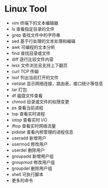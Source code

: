 # Linux Tool

- vim 终端下的文本编辑器
- ls 查看指定目录的文件
- grep 查找文件中的字符串
- sed 基于行处理的文本处理和编辑
- awk 可编程的文本分析
- find 查找目录或文件
- diff 逐行比较文件内容
- less 文件浏览且支持上下翻页
- curl TCP 传输
- lsof 列出当前打开的文件
- netstat 显示网络连接，路由表，接口统计等信息
- tar 打包
- df 磁盘文件查看
- chmod 目录或文件的权限变更
- ps 查看当前进程
- top 查看实时进程
- iotop 查看实时 I/O
- iftop 查看实时网络流量
- pidstat 查看内核管理的进程信息
- useradd 新增用户
- usermod 修改用户
- userdel 删除用户
- groupadd 新增用户组
- groupmod 修改用户组
- groupdel 删除用户组
- shell 可执行脚本
- 更多的命令